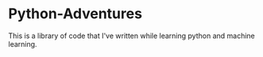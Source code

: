 # Python-Adventures
This is a library of code that I've written while learning python and machine learning.
